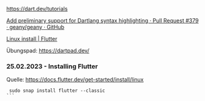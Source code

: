 
https://dart.dev/tutorials



[Add preliminary support for Dartlang syntax highlighting · Pull Request #379 · geany/geany · GitHub](https://github.com/geany/geany/pull/379)

[Linux install | Flutter](https://docs.flutter.dev/get-started/install/linux)

Übungspad: https://dartpad.dev/

### 25.02.2023 - Installing Flutter


Quelle: https://docs.flutter.dev/get-started/install/linux

````
 sudo snap install flutter --classic
```

